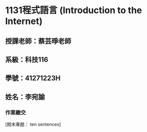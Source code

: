 # 1131程式語言 (Introduction to the Internet)

## 授課老師：蔡芸琤老師
## 系級：科技116
## 學號：41271223H
## 姓名：李宛諭

### 作業繳交
[期末專題： ten sentences]